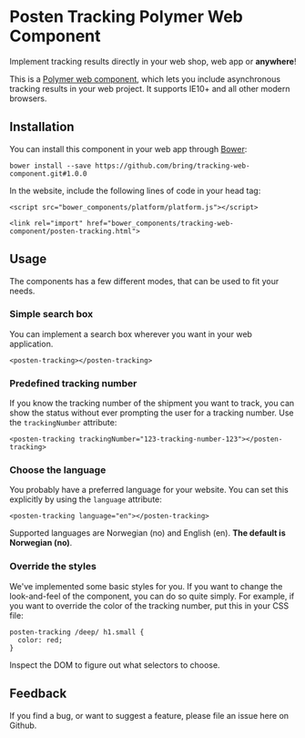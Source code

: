 # Posten Tracking Polymer Web Component

Implement tracking results directly in your web shop, web app or **anywhere**!

This is a [Polymer web component](http://www.polymer-project.org), which lets you include asynchronous tracking
results in your web project. It supports IE10+ and all other modern browsers.

## Installation

You can install this component in your web app through [Bower](http://www.bower.io):

    bower install --save https://github.com/bring/tracking-web-component.git#1.0.0

In the website, include the following lines of code in your head tag:

    <script src="bower_components/platform/platform.js"></script>

    <link rel="import" href="bower_components/tracking-web-component/posten-tracking.html">

## Usage

The components has a few different modes, that can be used to fit your needs.

### Simple search box

You can implement a search box wherever you want in your web application.

    <posten-tracking></posten-tracking>

### Predefined tracking number

If you know the tracking number of the shipment you want to track, you can show
the status without ever prompting the user for a tracking number. Use the
``trackingNumber`` attribute:

    <posten-tracking trackingNumber="123-tracking-number-123"></posten-tracking>


### Choose the language

You probably have a preferred language for your website. You can set this
explicitly by using the ``language`` attribute:

    <posten-tracking language="en"></posten-tracking>

Supported languages are Norwegian (no) and English
(en). **The default is Norwegian (no)**.

### Override the styles

We've implemented some basic styles for you. If you want to change the
look-and-feel of the component, you can do so quite simply. For example, if you
want to override the color of the tracking number, put this in your CSS file:

    posten-tracking /deep/ h1.small {
      color: red;
    }

Inspect the DOM to figure out what selectors to choose.

## Feedback

If you find a bug, or want to suggest a feature, please file an issue here on
Github.
